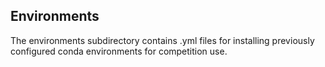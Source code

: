 ## Environments

The environments subdirectory contains .yml files for installing previously configured conda environments for competition use.
